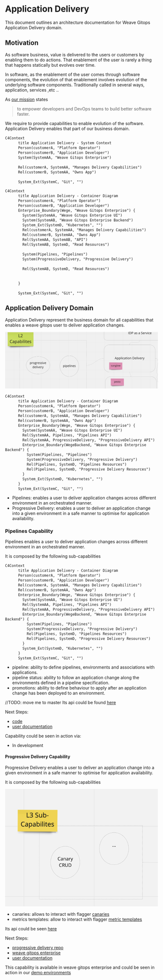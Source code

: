 # Application Delivery 

This document outlines an architecture documentation for Weave Gitops Application Delivery domain.

## Motivation

As software business, value is delivered to the users or customers by enabling them to do actions. 
That enablement of the user is rarely a thing that happens statically but evolves over time. 

In software, as the enablement of the user comes through software components, the evolution of that enablement 
involves evolution of the underlying software components. Traditionally called in several ways, application, services ,etc ..

As [our mission](https://www.weave.works/company/) states
> to empower developers and DevOps teams to build better software faster. 

We require to provide capabilities to enable evolution of the software. Application Delivery enables that part of our
business domain.


```mermaid
C4Context
      title Application Delivery - System Context
      Person(customerA, "Platform Operator")
      Person(customerB, "Application Developer")      
      System(SystemAA, "Weave Gitops Enterprise")

      Rel(customerA, SystemAA, "Manages Delivery Capabilities")
      Rel(customerB, SystemAA, "Owns App")

      System_Ext(SystemC, "Git", "") 
```

```mermaid
C4Context
      title Application Delivery - Container Diagram
      Person(customerA, "Platform Operator")
      Person(customerB, "Application Developer")    
      Enterprise_Boundary(Wege, "Weave Gitops Enterprise") {
        System(SystemAA, "Weave Gitops Enterprise UI")
        System(SystemAB, "Weave Gitops Enterprise Backend")
        System_Ext(SystemD, "Kubernetes", "") 
        Rel(customerA, SystemAA, "Manages Delivery Capabilities")
        Rel(customerB, SystemAA, "Owns App")
        Rel(SystemAA, SystemAB, "API")
        Rel(SystemAB, SystemD, "Read Resources")

        System(Pipelines, "Pipelines")
        System(ProgressiveDelivery, "Progressive Delivery")

        Rel(SystemAB, SystemD, "Read Resources")


      }
        
      System_Ext(SystemC, "Git", "") 
```


## Application Delivery Domain

Application Delivery represent the business domain for all capabilities that enables a weave gitops user to deliver application changes.

![application domain diagram](imgs/application-delivery-domain.png)


```mermaid
C4Context
      title Application Delivery - Container Diagram
      Person(customerA, "Platform Operator")
      Person(customerB, "Application Developer")    
      Rel(customerA, SystemAA, "Manages Delivery Capabilities")
      Rel(customerB, SystemAA, "Owns App")
      Enterprise_Boundary(Wege, "Weave Gitops Enterprise") {
        System(SystemAA, "Weave Gitops Enterprise UI")
        Rel(SystemAA, Pipelines, "Pipelines API")
        Rel(SystemAA, ProgressiveDelivery, "ProgressiveDelivery API")
        Enterprise_Boundary(WegeBackend, "Weave Gitops Enterprise Backend") {
          System(Pipelines, "Pipelines")
          System(ProgressiveDelivery, "Progressive Delivery")
          Rel(Pipelines, SystemD, "Pipelines Resources")
          Rel(Pipelines, SystemD, "Progressive Delivery Resources")
        }
        System_Ext(SystemD, "Kubernetes", "") 
      }
      System_Ext(SystemC, "Git", "") 
```


- Pipelines: enables a user to deliver application changes across different environment in an orchestrated manner. 
- Progressive Delivery: enables a user to deliver an application change into a given environment in a safe manner to optimise for application availability.

### Pipelines Capability

Pipelines enables a user to deliver application changes across different environment in an orchestrated manner.

It is composed by the following sub-capabilities

```mermaid
C4Context
      title Application Delivery - Container Diagram
      Person(customerA, "Platform Operator")
      Person(customerB, "Application Developer")    
      Rel(customerA, SystemAA, "Manages Delivery Capabilities")
      Rel(customerB, SystemAA, "Owns App")
      Enterprise_Boundary(Wege, "Weave Gitops Enterprise") {
        System(SystemAA, "Weave Gitops Enterprise UI")
        Rel(SystemAA, Pipelines, "Pipelines API")
        Rel(SystemAA, ProgressiveDelivery, "ProgressiveDelivery API")
        Enterprise_Boundary(WegeBackend, "Weave Gitops Enterprise Backend") {
          System(Pipelines, "Pipelines")
          System(ProgressiveDelivery, "Progressive Delivery")
          Rel(Pipelines, SystemD, "Pipelines Resources")
          Rel(Pipelines, SystemD, "Progressive Delivery Resources")
        }
        System_Ext(SystemD, "Kubernetes", "") 
      }
      System_Ext(SystemC, "Git", "") 

```

- pipeline: ability to define pipelines, environments and associations with applications. 
- pipeline status: ability to follow an application change along the environments defined in a pipeline specification.
- promotions: ability to define behaviour to apply after an application change has been deployed to an environment.

//TODO: move me to master
Its api could be found [here](https://github.com/weaveworks/weave-gitops-enterprise/blob/af0da2a895d205d837d1c7afaf29977225e01957/api/pipelines/pipelines.proto)

Next Steps:
- [code](https://github.com/weaveworks/weave-gitops-enterprise)
- [user documentation](https://docs.gitops.weave.works/docs/enterprise/intro/index.html)

Capability could be seen in action via:
- In development

#### Progressive Delivery Capability

Progressive Delivery enables a user to deliver an application change into a given environment in a safe manner to optimise for application availability.

It is composed by the following sub-capabilities

![](imgs/progressive-delivery.png)

- canaries: allows to interact with flagger [canaries](https://docs.flagger.app/usage/how-it-works#canary-resource)
- metrics templates: allow to interact with flagger [metric templates](https://docs.flagger.app/usage/metrics#custom-metrics)

Its api could be seen [here](https://github.com/weaveworks/progressive-delivery/blob/main/api/prog/prog.proto)

Next Steps:
- [progressive delivery repo](https://github.com/weaveworks/progressive-delivery)
- [weave gitops enterprise](https://github.com/weaveworks/weave-gitops-enterprise)
- [user documentation](https://docs.gitops.weave.works/docs/guides/delivery/0)

This capability is available in weave gitops enterprise and could be seen in 
action in our [demo environments](https://demo-01.wge.dev.weave.works/applications/delivery)













